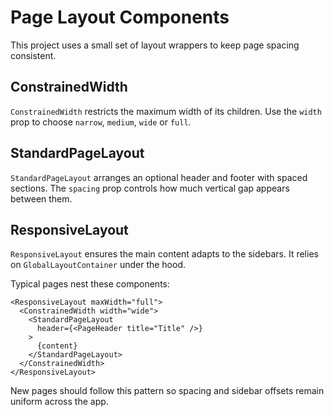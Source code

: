 # Page Layout Components

This project uses a small set of layout wrappers to keep page spacing consistent.

## ConstrainedWidth

`ConstrainedWidth` restricts the maximum width of its children. Use the `width` prop to choose `narrow`, `medium`, `wide` or `full`.

## StandardPageLayout

`StandardPageLayout` arranges an optional header and footer with spaced sections. The `spacing` prop controls how much vertical gap appears between them.

## ResponsiveLayout

`ResponsiveLayout` ensures the main content adapts to the sidebars. It relies on `GlobalLayoutContainer` under the hood.

Typical pages nest these components:

```tsx
<ResponsiveLayout maxWidth="full">
  <ConstrainedWidth width="wide">
    <StandardPageLayout
      header={<PageHeader title="Title" />}
    >
      {content}
    </StandardPageLayout>
  </ConstrainedWidth>
</ResponsiveLayout>
```

New pages should follow this pattern so spacing and sidebar offsets remain uniform across the app.

